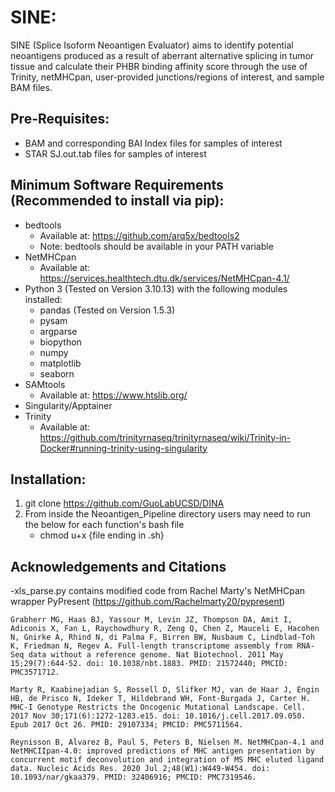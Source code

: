 # SINE:
SINE (Splice Isoform Neoantigen Evaluator) aims to identify potential neoantigens produced as a result of aberrant alternative splicing in tumor tissue and calculate their PHBR binding affinity score through the use of Trinity, netMHCpan, user-provided junctions/regions of interest, and sample BAM files.


## Pre-Requisites:
 * BAM and corresponding BAI Index files for samples of interest
 * STAR SJ.out.tab files for samples of interest


## Minimum Software Requirements (Recommended to install via pip):
 * bedtools
	* Available at: https://github.com/arq5x/bedtools2
	* Note: bedtools should be available in your PATH variable
 * NetMHCpan
	* Available at: https://services.healthtech.dtu.dk/services/NetMHCpan-4.1/
 * Python 3 (Tested on Version 3.10.13) with the following modules installed:
	* pandas (Tested on Version 1.5.3)
	* pysam
   	* argparse
	* biopython
	* numpy
	* matplotlib
	* seaborn
 * SAMtools
 	* Available at: https://www.htslib.org/	
 * Singularity/Apptainer
 * Trinity 
	* Available at: https://github.com/trinityrnaseq/trinityrnaseq/wiki/Trinity-in-Docker#running-trinity-using-singularity


## Installation:
 1. git clone https://github.com/GuoLabUCSD/DINA
 2. From inside the Neoantigen_Pipeline directory users may need to run the below for each function's bash file
	* chmod u+x {file ending in .sh}


  ## Acknowledgements and Citations
-xls_parse.py contains modified code from Rachel Marty's NetMHCpan wrapper PyPresent (https://github.com/Rachelmarty20/pypresent)

	Grabherr MG, Haas BJ, Yassour M, Levin JZ, Thompson DA, Amit I, Adiconis X, Fan L, Raychowdhury R, Zeng Q, Chen Z, Mauceli E, Hacohen N, Gnirke A, Rhind N, di Palma F, Birren BW, Nusbaum C, Lindblad-Toh K, Friedman N, Regev A. Full-length transcriptome assembly from RNA-Seq data without a reference genome. Nat Biotechnol. 2011 May 15;29(7):644-52. doi: 10.1038/nbt.1883. PMID: 21572440; PMCID: PMC3571712.

	Marty R, Kaabinejadian S, Rossell D, Slifker MJ, van de Haar J, Engin HB, de Prisco N, Ideker T, Hildebrand WH, Font-Burgada J, Carter H. MHC-I Genotype Restricts the Oncogenic Mutational Landscape. Cell. 2017 Nov 30;171(6):1272-1283.e15. doi: 10.1016/j.cell.2017.09.050. Epub 2017 Oct 26. PMID: 29107334; PMCID: PMC5711564.

	Reynisson B, Alvarez B, Paul S, Peters B, Nielsen M. NetMHCpan-4.1 and NetMHCIIpan-4.0: improved predictions of MHC antigen presentation by concurrent motif deconvolution and integration of MS MHC eluted ligand data. Nucleic Acids Res. 2020 Jul 2;48(W1):W449-W454. doi: 10.1093/nar/gkaa379. PMID: 32406916; PMCID: PMC7319546.

